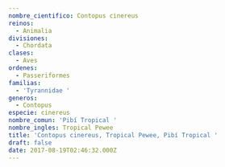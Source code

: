 ```yaml
---
nombre_cientifico: Contopus cinereus
reinos:
  - Animalia
divisiones:
  - Chordata
clases:
  - Aves
ordenes:
  - Passeriformes
familias:
  - 'Tyrannidae '
generos:
  - Contopus
especie: cinereus
nombre_comun: 'Pibí Tropical '
nombre_ingles: Tropical Pewee
title: 'Contopus cinereus, Tropical Pewee, Pibí Tropical '
draft: false
date: 2017-08-19T02:46:32.000Z
---
```


